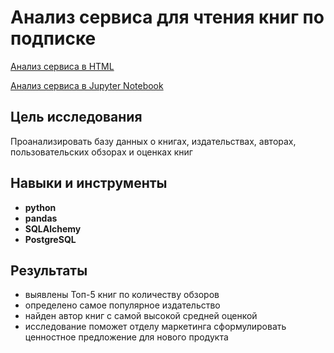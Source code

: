 # Анализ сервиса для чтения книг по подписке

[Анализ сервиса в HTML](https://alexslobodskoj.github.io/Portfolio/Book_Service/book_service.html)

[Анализ сервиса в Jupyter Notebook](https://github.com/AlexSlobodskoj/Portfolio/blob/main/Book_Service/book_service.ipynb)

## Цель исследования

Проанализировать базу данных о книгах, издательствах, авторах, пользовательских обзорах и оценках книг

## Навыки и инструменты

- **python**
- **pandas**
- **SQLAlchemy**
- **PostgreSQL**

## Результаты

- выявлены Топ-5 книг по количеству обзоров
- определено самое популярное издательство
- найден автор книг с самой высокой средней оценкой
- исследование поможет отделу маркетинга сформулировать ценностное предложение для нового продукта
